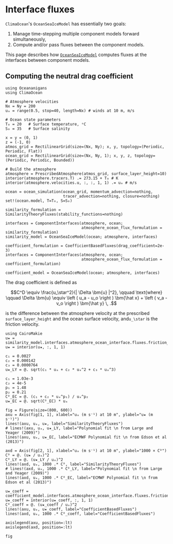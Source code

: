 # Interface fluxes

`ClimaOcean`'s `OceanSeaIceModel` has essentially two goals:

1. Manage time-stepping multiple component models forward simultaneously,
2. Compute and/or pass fluxes between the component models.

This page describes how [`OceanSeaIceModel`](@ref) computes fluxes at the interfaces between
component models.

## Computing the neutral drag coefficient

```@example interface_fluxes
using Oceananigans
using ClimaOcean

# Atmosphere velocities
Nx = Ny = 200
uₐ = range(0.5, stop=40, length=Nx) # winds at 10 m, m/s

# Ocean state parameters
T₀ = 20   # Surface temperature, ᵒC
S₀ = 35   # Surface salinity

x = y = (0, 1)
z = (-1, 0)
atmos_grid = RectilinearGrid(size=(Nx, Ny); x, y, topology=(Periodic, Periodic, Flat))
ocean_grid = RectilinearGrid(size=(Nx, Ny, 1); x, y, z, topology=(Periodic, Periodic, Bounded))

# Build the atmosphere
atmosphere = PrescribedAtmosphere(atmos_grid, surface_layer_height=10)
interior(atmosphere.tracers.T) .= 273.15 + T₀ # K
interior(atmosphere.velocities.u, :, :, 1, 1) .= uₐ # m/s

ocean = ocean_simulation(ocean_grid, momentum_advection=nothing,
                         tracer_advection=nothing, closure=nothing)
set!(ocean.model, T=T₀, S=S₀)

similarity_formulation = SimilarityTheoryFluxes(stability_functions=nothing)

interfaces = ComponentInterfaces(atmosphere, ocean;
                                 atmosphere_ocean_flux_formulation = similarity_formulation)
similarity_model = OceanSeaIceModel(ocean; atmosphere, interfaces)

coefficient_formulation = CoefficientBasedFluxes(drag_coefficient=2e-3)
interfaces = ComponentInterfaces(atmosphere, ocean;
                                 atmosphere_ocean_flux_formulation = coefficient_formulation)

coefficient_model = OceanSeaIceModel(ocean; atmosphere, interfaces)
```

The drag coefficient is defined as

```math
C^D \equiv \frac{u_\star^2}{| \Delta \bm{u} |^2},
\qquad \text{where} \qquad
\Delta \bm{u} \equiv \left ( u_a - u_o \right ) \bm{\hat x} + \left ( v_a - v_o \right ) \bm{\hat y} \, .
```

is the difference between the atmosphere velocity at the
prescribed `surface_layer_height` and the ocean surface velocity,
and``u_\star`` is the friction velocity.

```@example interface_fluxes
using CairoMakie
u★ = similarity_model.interfaces.atmosphere_ocean_interface.fluxes.friction_velocity
u★ = interior(u★, :, 1, 1)

c₁ = 0.0027
c₂ = 0.000142
c₃ = 0.0000764
u★_LY = @. sqrt(c₁ * uₐ + c₂ * uₐ^2 + c₃ * uₐ^3)

c₁ = 1.03e-3
c₂ = 4e-5
p₁ = 1.48
p₂ = 0.21
Cᴰ_EC = @. (c₁ + c₂ * uₐ^p₁) / uₐ^p₂
u★_EC = @. sqrt(Cᴰ_EC) * uₐ

fig = Figure(size=(800, 600))
axu = Axis(fig[1, 1], xlabel="uₐ (m s⁻¹) at 10 m", ylabel="u★ (m s⁻¹)")
lines!(axu, uₐ, u★, label="SimilarityTheoryFluxes")
# lines!(axu, uₐ, u★_LY, label="Polynomial fit \n from Large and Yeager (2009)")
lines!(axu, uₐ, u★_EC, label="ECMWF Polynomial fit \n from Edson et al (2013)")

axd = Axis(fig[2, 1], xlabel="uₐ (m s⁻¹) at 10 m", ylabel="1000 × Cᴰ")
Cᴰ = @. (u★ / uₐ)^2
Cᴰ_LY = @. (u★_LY / uₐ)^2
lines!(axd, uₐ, 1000 .* Cᴰ, label="SimilarityTheoryFluxes")
# lines!(axd, uₐ, 1000 .* Cᴰ_LY, label="Polynomial fit \n from Large and Yeager (2009)")
lines!(axd, uₐ, 1000 .* Cᴰ_EC, label="ECMWF Polynomial fit \n from Edson et al (2013)")

u★_coeff = coefficient_model.interfaces.atmosphere_ocean_interface.fluxes.friction_velocity
u★_coeff = interior(u★_coeff, :, 1, 1)
Cᴰ_coeff = @. (u★_coeff / uₐ)^2
lines!(axu, uₐ, u★_coeff, label="CoefficientBasedFluxes")
lines!(axd, uₐ, 1000 .* Cᴰ_coeff, label="CoefficientBasedFluxes")

axislegend(axu, position=:lt)
axislegend(axd, position=:lt)

fig
```
